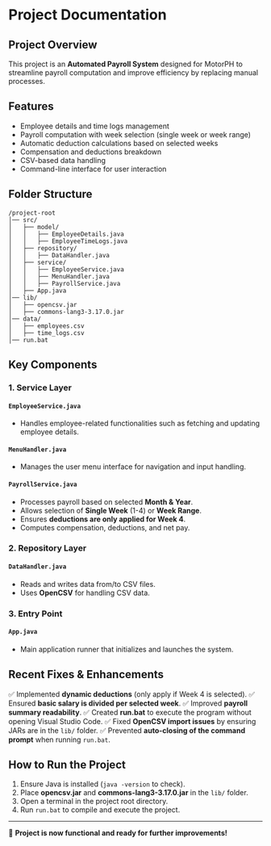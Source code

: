 # Project Documentation

## Project Overview
This project is an **Automated Payroll System** designed for MotorPH to streamline payroll computation and improve efficiency by replacing manual processes.

## Features
- Employee details and time logs management
- Payroll computation with week selection (single week or week range)
- Automatic deduction calculations based on selected weeks
- Compensation and deductions breakdown
- CSV-based data handling
- Command-line interface for user interaction

## Folder Structure
```
/project-root
│── src/
│   ├── model/
│   │   ├── EmployeeDetails.java
│   │   ├── EmployeeTimeLogs.java
│   ├── repository/
│   │   ├── DataHandler.java
│   ├── service/
│   │   ├── EmployeeService.java
│   │   ├── MenuHandler.java
│   │   ├── PayrollService.java
│   ├── App.java
│── lib/
│   ├── opencsv.jar
│   ├── commons-lang3-3.17.0.jar
│── data/
│   ├── employees.csv
│   ├── time_logs.csv
│── run.bat
```

## Key Components
### **1. Service Layer**
#### `EmployeeService.java`
- Handles employee-related functionalities such as fetching and updating employee details.

#### `MenuHandler.java`
- Manages the user menu interface for navigation and input handling.

#### `PayrollService.java`
- Processes payroll based on selected **Month & Year**.
- Allows selection of **Single Week** (1-4) or **Week Range**.
- Ensures **deductions are only applied for Week 4**.
- Computes compensation, deductions, and net pay.

### **2. Repository Layer**
#### `DataHandler.java`
- Reads and writes data from/to CSV files.
- Uses **OpenCSV** for handling CSV data.

### **3. Entry Point**
#### `App.java`
- Main application runner that initializes and launches the system.

## Recent Fixes & Enhancements
✅ Implemented **dynamic deductions** (only apply if Week 4 is selected).
✅ Ensured **basic salary is divided per selected week**.
✅ Improved **payroll summary readability**.
✅ Created **run.bat** to execute the program without opening Visual Studio Code.
✅ Fixed **OpenCSV import issues** by ensuring JARs are in the `lib/` folder.
✅ Prevented **auto-closing of the command prompt** when running `run.bat`.

## How to Run the Project
1. Ensure Java is installed (`java -version` to check).
2. Place **opencsv.jar** and **commons-lang3-3.17.0.jar** in the `lib/` folder.
3. Open a terminal in the project root directory.
4. Run `run.bat` to compile and execute the project.

---
🚀 **Project is now functional and ready for further improvements!**

